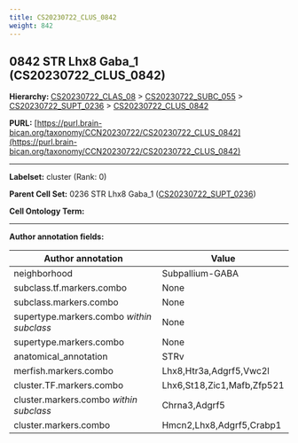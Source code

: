 ```yaml
---
title: CS20230722_CLUS_0842
weight: 842
---
```

## 0842 STR Lhx8 Gaba_1 (CS20230722_CLUS_0842)
<b>Hierarchy: </b>
[CS20230722_CLAS_08](../CS20230722_CLAS_08) >
[CS20230722_SUBC_055](../CS20230722_SUBC_055) >
[CS20230722_SUPT_0236](../CS20230722_SUPT_0236) >
[CS20230722_CLUS_0842](../CS20230722_CLUS_0842)

**PURL:** [https://purl.brain-bican.org/taxonomy/CCN20230722/CS20230722_CLUS_0842](https://purl.brain-bican.org/taxonomy/CCN20230722/CS20230722_CLUS_0842)

---


**Labelset:** cluster (Rank: 0)

**Parent Cell Set:** 0236 STR Lhx8 Gaba_1 ([CS20230722_SUPT_0236](../CS20230722_SUPT_0236))



**Cell Ontology Term:** 

[MARKER GENES.]: #


---

[TRANSFERRED ANNOTATIONS.]: #


[AUTHOR ANNOTATION FIELDS.]: #


**Author annotation fields:**

| Author annotation | Value |
|-------------------|-------|
|neighborhood|Subpallium-GABA|
|subclass.tf.markers.combo|None|
|subclass.markers.combo|None|
|supertype.markers.combo _within subclass_|None|
|supertype.markers.combo|None|
|anatomical_annotation|STRv|
|merfish.markers.combo|Lhx8,Htr3a,Adgrf5,Vwc2l|
|cluster.TF.markers.combo|Lhx6,St18,Zic1,Mafb,Zfp521|
|cluster.markers.combo _within subclass_|Chrna3,Adgrf5|
|cluster.markers.combo|Hmcn2,Lhx8,Adgrf5,Crabp1|
